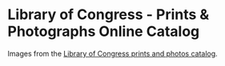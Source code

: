 # Library of Congress - Prints & Photographs Online Catalog

Images from the [Library of Congress prints and photos
catalog](http://www.loc.gov/pictures/).
